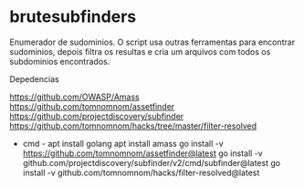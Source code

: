 # brutesubfinders


Enumerador de sudominios. O script usa outras ferramentas para encontrar sudominios, depois filtra os resultas e cria um arquivos com todos os subdominios 
encontrados.


Depedencias

https://github.com/OWASP/Amass
https://github.com/tomnomnom/assetfinder
https://github.com/projectdiscovery/subfinder
https://github.com/tomnomnom/hacks/tree/master/filter-resolved


- cmd -
  apt install golang
  apt install amass
  go install -v https://github.com/tomnomnom/assetfinder@latest
  go install -v github.com/projectdiscovery/subfinder/v2/cmd/subfinder@latest
  go install -v github.com/tomnomnom/hacks/filter-resolved@latest
